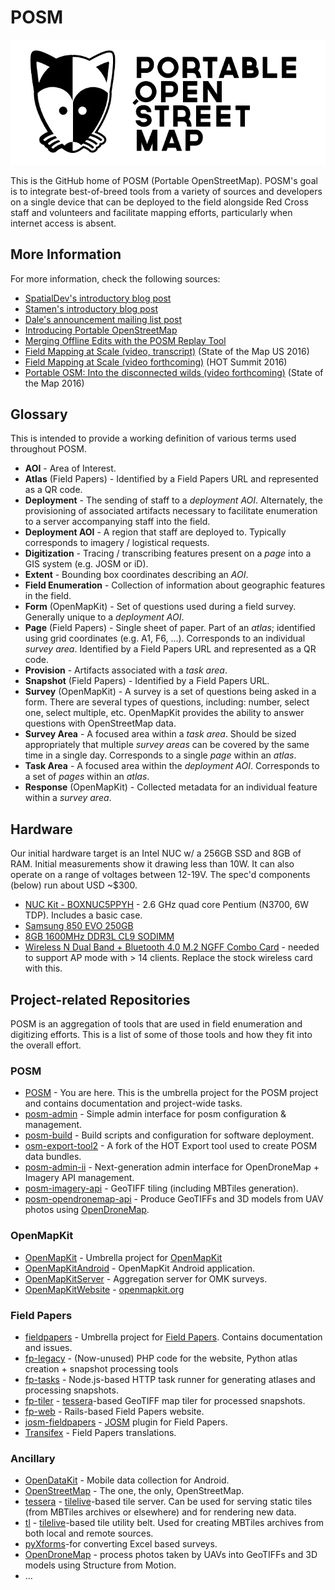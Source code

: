 # POSM
![POSM](https://raw.githubusercontent.com/americanredcross/posm/master/mediakit/logo-full.png "Portable OpenStreetMap")

This is the GitHub home of POSM (Portable OpenStreetMap). POSM's goal is to
integrate best-of-breed tools from a variety of sources and developers on a
single device that can be deployed to the field alongside Red Cross staff and
volunteers and facilitate mapping efforts, particularly when internet access is
absent.

## More Information

For more information, check the following sources:

* [SpatialDev's introductory blog post](http://news.spatialdev.com/portable-open-street-map/)
* [Stamen's introductory blog post](https://hi.stamen.com/taking-open-street-map-into-the-field-a07265a08f19)
* [Dale's announcement mailing list post](https://lists.openstreetmap.org/pipermail/talk/2015-December/075250.html)
* [Introducing Portable OpenStreetMap](https://hi.stamen.com/introducing-portable-openstreetmap-bff9b04c0e16#.uf5robi75)
* [Merging Offline Edits with the POSM Replay Tool](https://hi.stamen.com/merging-offline-edits-with-the-posm-replay-tool-2f39a4410d2a#.hi4xe5hlw)
* [Field Mapping at Scale (video, transcript)](http://stateofthemap.us/2016/field-mapping-at-scale/) (State of the Map US 2016)
* [Field Mapping at Scale (video forthcoming)](http://summit.hotosm.org/program/) (HOT Summit 2016)
* [Portable OSM: Into the disconnected wilds (video forthcoming)](http://2016.stateofthemap.org/2016/portable-osm-osm-in-the-disconnected-wilds/) (State of the Map 2016)

## Glossary

This is intended to provide a working definition of various terms used
throughout POSM.

* **AOI** - Area of Interest.
* **Atlas** (Field Papers) - Identified by a Field Papers URL and represented as
  a QR code.
* **Deployment** - The sending of staff to a _deployment AOI_. Alternately, the
  provisioning of associated artifacts necessary to facilitate enumeration to a
  server accompanying staff into the field.
* **Deployment AOI** - A region that staff are deployed to. Typically
  corresponds to imagery / logistical requests.
* **Digitization** - Tracing / transcribing features present on a _page_ into a
  GIS system (e.g. JOSM or iD).
* **Extent** - Bounding box coordinates describing an _AOI_.
* **Field Enumeration** - Collection of information about geographic features
  in the field.
* **Form** (OpenMapKit) - Set of questions used during a field survey. Generally
  unique to a _deployment AOI_.
* **Page** (Field Papers) - Single sheet of paper. Part of an _atlas_;
  identified using grid coordinates (e.g. A1, F6, ...). Corresponds to an
  individual _survey area_. Identified by a Field Papers URL and represented as
  a QR code.
* **Provision** - Artifacts associated with a _task area_.
* **Snapshot** (Field Papers) - Identified by a Field Papers URL.
* **Survey** (OpenMapKit) - A survey is a set of questions being asked in a form. There are several types of questions, including: number, select one, select multiple, etc. OpenMapKit provides the ability to answer questions with OpenStreetMap data.
* **Survey Area** - A focused area within a _task area_. Should be sized
  appropriately that multiple _survey areas_ can be covered by the same time in
  a single day. Corresponds to a single _page_ within an _atlas_.
* **Task Area** - A focused area within the _deployment AOI_. Corresponds to a
  set of _pages_ within an _atlas_.
* **Response** (OpenMapKit) - Collected metadata for an individual feature
  within a _survey area_.

## Hardware

Our initial hardware target is an Intel NUC w/ a 256GB SSD and 8GB of RAM.
Initial measurements show it drawing less than 10W. It can also operate on a
range of voltages between 12-19V. The spec'd components (below) run about USD
~$300.

* [NUC Kit - BOXNUC5PPYH](http://smile.amazon.com/gp/product/B00XPVQHDU) - 2.6
  GHz quad core Pentium (N3700, 6W TDP). Includes a basic case.
* [Samsung 850 EVO 250GB](http://smile.amazon.com/gp/product/B00OAJ412U)
* [8GB 1600MHz DDR3L CL9 SODIMM](http://smile.amazon.com/gp/product/B00KQCOTCM)
* [Wireless N Dual Band + Bluetooth 4.0 M.2 NGFF Combo Card](https://www.thinkpenguin.com/gnu-linux/wireless-n-dual-band-bluetooth-40-m2-ngff-combo-card) -
  needed to support AP mode with > 14 clients. Replace the stock wireless card
  with this.

## Project-related Repositories

POSM is an aggregation of tools that are used in field enumeration and
digitizing efforts. This is a list of some of those tools and how they fit into
the overall effort.

### POSM

* [POSM](https://github.com/posm/posm) - You are here. This is the
  umbrella project for the POSM project and contains documentation and
  project-wide tasks.
* [posm-admin](https://github.com/posm/posm-admin) - Simple admin
  interface for posm configuration & management.
* [posm-build](https://github.com/posm/posm-build) - Build scripts
  and configuration for software deployment.
* [osm-export-tool2](https://github.com/posm/osm-export-tool2/tree/posm) - A 
fork of the HOT Export tool used to create POSM data bundles.
* [posm-admin-ii](https://github.com/posm/posm-admin2) - Next-generation admin interface for OpenDroneMap + Imagery API management.
* [posm-imagery-api](https://github.com/posm/posm-imagery-api) - GeoTIFF tiling (including MBTiles generation).
* [posm-opendronemap-api](https://github.com/posm/posm-opendronemap-api) - Produce GeoTIFFs and 3D models from UAV photos using [OpenDroneMap](http://opendronemap.github.io/odm/).

### OpenMapKit

* [OpenMapKit](https://github.com/AmericanRedCross/OpenMapKit) - Umbrella
  project for [OpenMapKit](http://openmapkit.org/)
* [OpenMapKitAndroid](https://github.com/AmericanRedCross/OpenMapKitAndroid) -
  OpenMapKit Android application.
* [OpenMapKitServer](https://github.com/americanredcross/OpenMapkitServer) -
  Aggregation server for OMK surveys.
* [OpenMapKitWebsite](https://github.com/AmericanRedCross/OpenMapKitWebsite) -
  [openmapkit.org](http://openmapkit.org/)

### Field Papers

* [fieldpapers](https://github.com/fieldpapers/fieldpapers) - Umbrella project
  for [Field Papers](http://fieldpapers.org/). Contains documentation and issues.
* [fp-legacy](https://github.com/fieldpapers/fp-legacy) - (Now-unused) PHP code
  for the website, Python atlas creation + snapshot processing tools
* [fp-tasks](https://github.com/fieldpapers/fp-tasks) - Node.js-based HTTP task
  runner for generating atlases and processing snapshots.
* [fp-tiler](https://github.com/fieldpapers/fp-tiler) -
  [tessera](https://github.com/mojodna/tessera)-based GeoTIFF map tiler for
  processed snapshots.
* [fp-web](https://github.com/fieldpapers/fp-web) - Rails-based Field Papers
  website.
* [josm-fieldpapers](https://github.com/fieldpapers/josm-fieldpapers) -
  [JOSM](https://josm.openstreetmap.de/) plugin for Field Papers.
* [Transifex](https://www.transifex.com/fieldpapers/) - Field Papers
  translations.

### Ancillary

* [OpenDataKit](https://opendatakit.org/) - Mobile data collection for Android.
* [OpenStreetMap](http://openstreetmap.org/) - The one, the only, OpenStreetMap.
* [tessera](https://github.com/mojodna/tessera) -
  [tilelive](https://github.com/mapbox/tilelive)-based tile server. Can be used
  for serving static tiles (from MBTiles archives or elsewhere) and for
  rendering new data.
* [tl](https://github.com/mojodna/tl) -
  [tilelive](https://github.com/mapbox/tilelive)-based tile utility belt. Used
  for creating MBTiles archives from both local and remote sources.
* [pyXforms](https://github.com/uw-ictd/pyxform)-for converting Excel based surveys.
* [OpenDroneMap](https://github.com/OpenDroneMap/OpenDroneMap) - process photos taken by UAVs into GeoTIFFs and 3D models using Structure from Motion.
* ...
